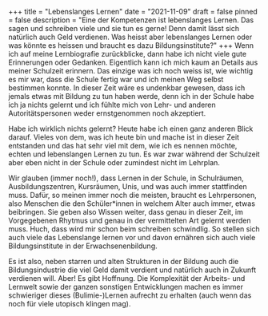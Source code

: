 +++
title = "Lebenslanges Lernen"
date = "2021-11-09"
draft = false
pinned = false
description = "Eine der Kompetenzen ist lebenslanges Lernen. Das sagen und schreiben viele und sie tun es gerne! Denn damit lässt sich natürlich auch Geld verdienen. Was heisst aber lebenslanges Lernen oder was könnte es heissen und braucht es dazu Bildungsinstitute?"
+++
Wenn ich auf meine Lernbiografie zurückblicke, dann habe ich nicht viele gute Erinnerungen oder Gedanken. Eigentlich kann ich mich kaum an Details aus meiner Schulzeit erinnern. Das einzige was ich noch weiss ist, wie wichtig es mir war, dass die Schule fertig war und ich meinen Weg selbst bestimmen konnte. In dieser Zeit wäre es undenkbar gewesen, dass ich jemals etwas mit Bildung zu tun haben werde, denn ich in der Schule habe ich ja nichts gelernt und ich fühlte mich von Lehr- und anderen Autoritätspersonen weder ernstgenommen noch akzeptiert. 

Habe ich wirklich nichts gelernt? Heute habe ich einen ganz anderen Blick darauf. Vieles von dem, was ich heute bin und mache ist in dieser Zeit entstanden und das hat sehr viel mit dem, wie ich es nennen möchte, echten und lebenslangen Lernen zu tun. Es war zwar während der Schulzeit aber eben nicht in der Schule oder zumindest nicht im Lehrplan. 

Wir glauben (immer noch!), dass Lernen in der Schule, in Schulräumen, Ausbildungszentren, Kursräumen, Unis, und was auch immer stattfinden muss. Dafür, so meinen immer noch die meisten, braucht es Lehrpersonen, also Menschen die den Schüler*innen in welchem Alter auch immer, etwas beibringen. Sie geben also Wissen weiter, dass genau in dieser Zeit, im Vorgegebenen Rhytmus und genau in der vermittelten Art gelernt werden muss. Huch, dass wird mir schon beim schreiben schwindlig. So stellen sich auch viele das Lebenslange lernen vor und davon ernähren sich auch viele Bildungsinstitute in der Erwachsenenbildung. 

Es ist also, neben starren und alten Strukturen in der Bildung auch die Bildungsindustrie die viel Geld damit verdient und natürlich auch in Zukunft verdienen will. Aber! Es gibt Hoffnung. Die Komplexität der Arbeits- und Lernwelt sowie der ganzen sonstigen Entwicklungen machen es immer schwieriger dieses (Bulimie-)Lernen aufrecht zu erhalten (auch wenn das noch für viele utopisch klingen mag).